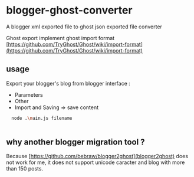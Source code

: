 # blogger-ghost-converter
A blogger xml exported file to ghost json exported file converter

Ghost export implement ghost import format [https://github.com/TryGhost/Ghost/wiki/import-format](https://github.com/TryGhost/Ghost/wiki/import-format)
 
## usage
 
 Export your blogger's blog from blogger interface :
  - Parameters
  - Other
  - Import and Saving => save content
 

```bash
  node .\main.js filename
 
```
 
## why another blogger migration tool ?
 
Because [https://github.com/bebraw/blogger2ghost](blogger2ghost) does not work for me, it does not support unicode caracter and blog with more than 150 posts.
 
